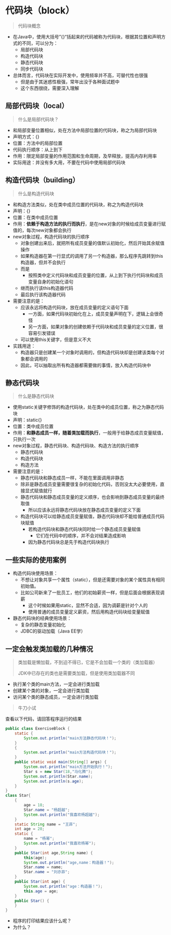 # 代码块（block）

> 代码块概念

- 在Java中，使用大括号”{}“括起来的代码被称为代码块，根据其位置和声明方式的不同，可以分为：
  - 局部代码块
  - 构造代码块
  - 静态代码块
  - 同步代码块
- 总体而言，代码块在实际开发中，使用频率并不高，可替代性也很强
  - 但是由于其迷惑性极强，常年出没于各种面试题中
  - 这个东西很绕，需要深入理解













## 局部代码块（local）

> 什么是局部代码块？

- 和局部变量位置相似，处在方法中局部位置的代码块，称之为局部代码块
- 声明方式：{}
- 位置：方法中的局部位置
- 代码执行顺序：从上到下
- 作用：限定局部变量的作用范围和生命周期，及早释放，提高内存利用率
- 实际用途：并没有多大用，不要在代码中使用局部代码块







## 构造代码块（building）

> 什么是构造代码块 

- 和构造方法类似，处在类中成员位置的代码块，称之为构造代码块
- 声明：{}
- 位置：在类中成员位置
- 作用：**依赖于构造方法的执行而执行**，是在new对象的时候给成员变量进行赋值的，每次new对象都会执行
- new对象过程，构造代码块的执行顺序
  - 对象创建出来后，就把所有成员变量的值默认初始化，然后开始其余赋值操作
  - 如果构造器在第一行显式的调用了另一个构造器，那么程序先跳转到this构造器，但并不会执行
  - 而是
    - 按照类中定义代码块和成员变量的位置，从上到下执行代码块和成员变量自身的初始化语句
  - 继而执行该this构造器代码
  - 最后执行该构造器代码
- 需要注意的是：
  - 应该永远将构造代码块，放在成员变量的定义语句下面
    - 一方面，如果代码块初始化在上，成员变量声明在下，逻辑上会很奇怪
    - 另一方面，如果对象的创建依赖于代码块和成员变量的定义位置，很容易引发错误
  - 可以使用this关键字，但是意义不大
- 实践用途：
  - 构造器只是创建某一个对象时调用的，但构造代码块却是创建该类每个对象都会调用的
  - 因此，可以抽取出所有构造器都需要做的事情，放入构造代码块中







## 静态代码块

> 什么是静态代码块

- 使用static关键字修饰的构造代码块，处在类中的成员位置，称之为静态代码块
- 声明：static{}
- 位置：类中成员位置
- 作用：**和静态成员一样，随着类加载而执行**，一般用于给静态成员变量赋值，只执行一次
- new对象过程，静态代码块、构造代码块、构造方法的执行顺序
  - 静态代码块
  - 构造代码块
  - 构造方法
- 需要注意的是：
  - 静态代码块和静态成员一样，不能在里面调用非静态
  - 除非是静态成员变量需要很复杂的初始化代码，否则没太大必要使用，直接显式赋值就行
  - 静态代码块和静态成员变量的定义顺序，也会影响到静态成员变量的最终取值
    - 所以应该永远将静态代码块放在静态成员变量的定义下面
  - 构造代码块可以给静态成员变量赋值，静态代码块却不能给普通成员代码块赋值
    - 若构造代码块和静态代码块同时给一个静态成员变量赋值
      - 它们在代码中的顺序，并不会对结果造成影响
    - 因为静态代码块总是先于构造代码块执行









## 一些实际的使用案例

- 构造代码块使用场景：
  - 不想让对象共享一个属性（static），但是还需要对象的某个属性具有相同初始值。
  - 比如公司新来了一批员工，他们的初始薪资一样，但是后面会根据表现调薪
    - 这个时候如果用static，显然不合适，因为调薪是针对个人的
    - 使用普通的成员变量定义薪资，然后用构造代码块给变量赋值
- 静态代码块的经典使用场景：
  - 复杂的静态变量初始化
  - JDBC的驱动加载（Java EE学）









##  一定会触发类加载的几种情况

> 类加载是懒加载，不到迫不得已，它是不会加载一个类的（类加载器）
>
> JDK中已存在的类也是需要类加载，但是使用类加载器不同

- 执行某个类的main方法，一定会进行类加载
- 创建某个类的对象，一定会进行类加载
- 访问某个类的静态成员，一定会进行类加载





> 牛刀小试

查看以下代码，请回答程序运行的结果

```java
public class ExerciseBlock {
    static {
        System.out.println("main方法静态代码块！");
    }
    {
        System.out.println("main方法构造代码块！");
    }
    public static void main(String[] args) {
        System.out.println("main方法开始执行！");
        Star s = new Star(18,"马化腾");
        System.out.println(Star.name);
        System.out.println(s.age);
    }
}
class Star{
    {
        age = 18;
        Star.name = "杨超越";
        System.out.println("我喜欢杨超越");
    }
    static String name = "王菲";
    int age = 28;
    static {
        name = "杨幂";
        System.out.println("我喜欢杨幂");
    }
    public Star(int age,String name) {
        this(age);
        System.out.println("age,name：构造器！");
        Star.name = name;
        Star.name = "刘亦菲";
    }
    public Star(int age) {
        System.out.println("age：构造器！");
        this.age = age;
    }
    public Star() {
    }
}
```

- 程序的打印结果应该什么呢？
- 为什么？

​	